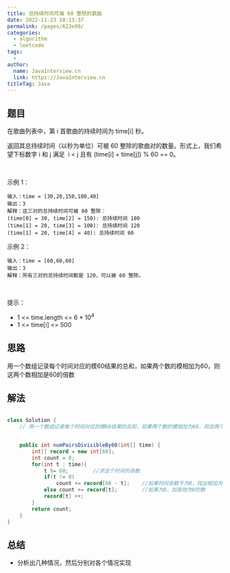 ```yaml
---
title: 总持续时间可被 60 整除的歌曲
date: 2022-11-23 18:13:37
permalink: /pages/622e99/
categories:
  - algorithm
  - leetcode
tags:
  - 
author: 
  name: JavaInterview.cn
  link: https://JavaInterview.cn
titleTag: Java
---
```


## 题目

在歌曲列表中，第 i 首歌曲的持续时间为 time[i] 秒。

返回其总持续时间（以秒为单位）可被 60 整除的歌曲对的数量。形式上，我们希望下标数字 i 和 j 满足  i < j 且有 (time[i] + time[j]) % 60 == 0。

 

示例 1：

    输入：time = [30,20,150,100,40]
    输出：3
    解释：这三对的总持续时间可被 60 整除：
    (time[0] = 30, time[2] = 150): 总持续时间 180
    (time[1] = 20, time[3] = 100): 总持续时间 120
    (time[1] = 20, time[4] = 40): 总持续时间 60
示例 2：

    输入：time = [60,60,60]
    输出：3
    解释：所有三对的总持续时间都是 120，可以被 60 整除。
 

提示：

- 1 <= time.length <= 6 * 10<sup>4</sup>
- 1 <= time[i] <= 500


## 思路

用一个数组记录每个时间对应的模60结果的总和，如果两个数的模相加为60，则这两个数相加是60的倍数

## 解法
```java

class Solution {
    // 用一个数组记录每个时间对应的模60结果的总和，如果两个数的模相加为60，则这两个数相加是60的倍数


    public int numPairsDivisibleBy60(int[] time) {
        int[] record = new int[60];
        int count = 0;
        for(int t : time){
            t %= 60;        //求这个时间的余数
            if(t != 0)  
                count += record[60 - t];    //如果时间余数不为0，找出相加为0的余数总和相加
            else count += record[t];        //如果为0，加其他为0的数
            record[t] ++;
        }
        return count;
    }
}
```

## 总结

- 分析出几种情况，然后分别对各个情况实现 
